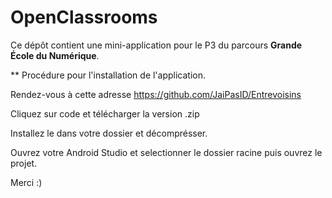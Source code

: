 # OpenClassrooms

Ce dépôt contient une mini-application pour le P3 du parcours **Grande École du Numérique**.

** Procédure pour l'installation de l'application.

Rendez-vous à cette adresse https://github.com/JaiPasID/Entrevoisins

Cliquez sur code et télécharger la version .zip

Installez le dans votre dossier et décomprésser.

Ouvrez votre Android Studio et selectionner le dossier racine puis ouvrez le projet.

Merci :)
